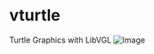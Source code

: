 # vturtle
Turtle Graphics with LibVGL
![Image](https://github.com/user-attachments/assets/00bf1a3d-4d62-4728-89bf-b01c4c73db7f)
